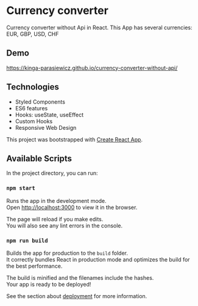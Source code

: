 # Currency converter 

Currency converter without Api in React. 
This App has several currencies: EUR, GBP, USD, CHF

## Demo 
https://kinga-parasiewicz.github.io/currency-converter-without-api/

## Technologies 

- Styled Components
- ES6 features
- Hooks: useState, useEffect
- Custom Hooks
- Responsive Web Design


This project was bootstrapped with [Create React App](https://github.com/facebook/create-react-app).

## Available Scripts

In the project directory, you can run:

### `npm start`

Runs the app in the development mode.\
Open [http://localhost:3000](http://localhost:3000) to view it in the browser.

The page will reload if you make edits.\
You will also see any lint errors in the console.


### `npm run build`

Builds the app for production to the `build` folder.\
It correctly bundles React in production mode and optimizes the build for the best performance.

The build is minified and the filenames include the hashes.\
Your app is ready to be deployed!

See the section about [deployment](https://facebook.github.io/create-react-app/docs/deployment) for more information.

